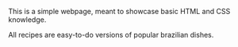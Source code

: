 This is a simple webpage, meant to showcase basic HTML and CSS knowledge.

All recipes are easy-to-do versions of popular brazilian dishes. 